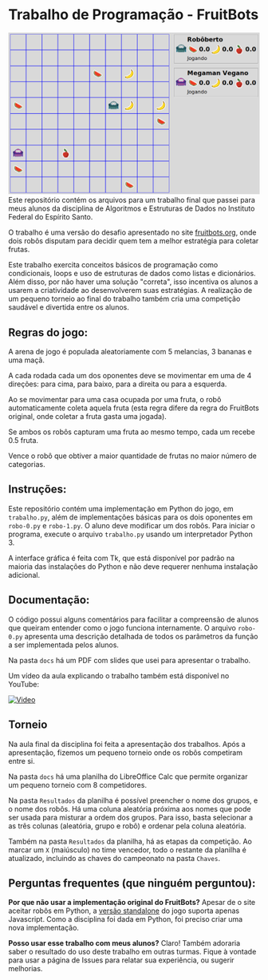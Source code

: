 # Trabalho de Programação - FruitBots
![FruitBots](/imagem.png?raw=true)
Este repositório contém os arquivos para um trabalho final que passei para meus alunos da disciplina de Algoritmos e Estruturas de Dados no Instituto Federal do Espírito Santo.

O trabalho é uma versão do desafio apresentado no site [fruitbots.org](http://fruitbots.org/), onde dois robôs disputam para decidir quem tem a melhor estratégia para coletar frutas.

Este trabalho exercita conceitos básicos de programação como condicionais, loops e uso de estruturas de dados como listas e dicionários. Além disso, por não haver uma solução "correta", isso incentiva os alunos a usarem a criatividade ao desenvolverem suas estratégias. A realização de um pequeno torneio ao final do trabalho também cria uma competição saudável e divertida entre os alunos.

## Regras do jogo:
A arena de jogo é populada aleatoriamente com 5 melancias, 3 bananas e uma maçã.

A cada rodada cada um dos oponentes deve se movimentar em uma de 4 direções: para cima, para baixo, para a direita ou para a esquerda.

Ao se movimentar para uma casa ocupada por uma fruta, o robô automaticamente coleta aquela fruta (esta regra difere da regra do FruitBots original, onde coletar a fruta gasta uma jogada).

Se ambos os robôs capturam uma fruta ao mesmo tempo, cada um recebe 0.5 fruta.

Vence o robô que obtiver a maior quantidade de frutas no maior número de categorias.

## Instruções:
Este repositório contém uma implementação em Python do jogo, em `trabalho.py`, além de implementações básicas para os dois oponentes em `robo-0.py` e `robo-1.py`. O aluno deve modificar um dos robôs. Para iniciar o programa, execute o arquivo `trabalho.py` usando um interpretador Python 3.

A interface gráfica é feita com Tk, que está disponível por padrão na maioria das instalações do Python e não deve requerer nenhuma instalação adicional.

## Documentação:
O código possui alguns comentários para facilitar a compreensão de alunos que queiram entender como o jogo funciona internamente. O arquivo `robo-0.py` apresenta uma descrição detalhada de todos os parâmetros da função a ser implementada pelos alunos.

Na pasta `docs` há um PDF com slides que usei para apresentar o trabalho.

Um vídeo da aula explicando o trabalho também está disponível no YouTube:

[![Video](https://img.youtube.com/vi/EnxGcpZni3c/0.jpg)](https://www.youtube.com/watch?v=EnxGcpZni3c)

## Torneio
Na aula final da disciplina foi feita a apresentação dos trabalhos. Após a apresentação, fizemos um pequeno torneio onde os robôs competiram entre si.

Na pasta `docs` há uma planilha do LibreOffice Calc que permite organizar um pequeno torneio com 8 competidores.

Na pasta `Resultados` da planilha é possível preencher o nome dos grupos, e o nome dos robôs. Há uma coluna aleatória próxima aos nomes que pode ser usada para misturar a ordem dos grupos. Para isso, basta selecionar a as três colunas (aleatória, grupo e robô) e ordenar pela coluna aleatória.

Também na pasta `Resultados` da planilha, há as etapas da competição. Ao marcar um `X` (maiúsculo) no time vencedor, todo o restante da planilha é atualizado, incluindo as chaves do campeonato na pasta `Chaves`.

## Perguntas frequentes (que ninguém perguntou):
**Por que não usar a implementação original do FruitBots?**
Apesar de o site aceitar robôs em Python, a [versão standalone](https://github.com/scribd/robot-fruit-hunt) do jogo suporta apenas Javascript. Como a disciplina foi dada em Python, foi preciso criar uma nova implementação.

**Posso usar esse trabalho com meus alunos?**
Claro! Também adoraria saber o resultado do uso deste trabalho em outras turmas. Fique à vontade para usar a página de Issues para relatar sua experiência, ou sugerir melhorias.

